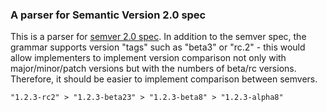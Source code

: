 ### A parser for Semantic Version 2.0 spec

This is a parser for [semver 2.0 spec](https://semver.org/).
In addition to the semver spec, the grammar supports version "tags" such as "beta3" or "rc.2" - this would allow implementers to implement version comparison not only with major/minor/patch versions but with the numbers of beta/rc versions.
Therefore, it should be easier to implement comparison between semvers. 
```
"1.2.3-rc2" > "1.2.3-beta23" > "1.2.3-beta8" > "1.2.3-alpha8"
```